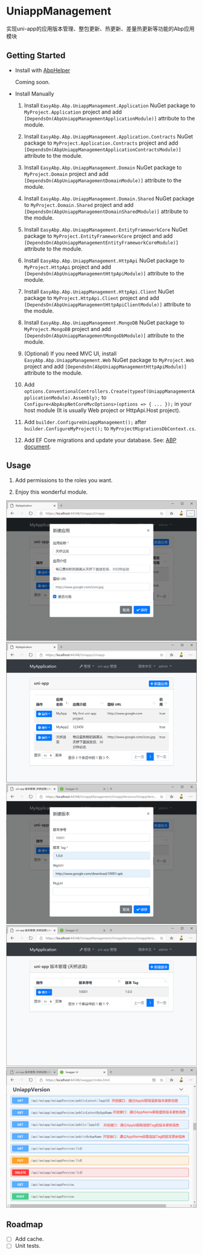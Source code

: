 # UniappManagement
实现uni-app的应用版本管理、整包更新、热更新、差量热更新等功能的Abp应用模块

## Getting Started

* Install with [AbpHelper](https://github.com/EasyAbp/AbpHelper.GUI)

    Coming soon.

* Install Manually

    1. Install `EasyAbp.Abp.UniappManagement.Application` NuGet package to `MyProject.Application` project and add `[DependsOn(AbpUniappManagementApplicationModule)]` attribute to the module.

    1. Install `EasyAbp.Abp.UniappManagement.Application.Contracts` NuGet package to `MyProject.Application.Contracts` project and add `[DependsOn(AbpUniappManagementApplicationContractsModule)]` attribute to the module.

    1. Install `EasyAbp.Abp.UniappManagement.Domain` NuGet package to `MyProject.Domain` project and add `[DependsOn(AbpUniappManagementDomainModule)]` attribute to the module.

    1. Install `EasyAbp.Abp.UniappManagement.Domain.Shared` NuGet package to `MyProject.Domain.Shared` project and add `[DependsOn(AbpUniappManagementDomainSharedModule)]` attribute to the module.

    1. Install `EasyAbp.Abp.UniappManagement.EntityFrameworkCore` NuGet package to `MyProject.EntityFrameworkCore` project and add `[DependsOn(AbpUniappManagementEntityFrameworkCoreModule)]` attribute to the module.

    1. Install `EasyAbp.Abp.UniappManagement.HttpApi` NuGet package to `MyProject.HttpApi` project and add `[DependsOn(AbpUniappManagementHttpApiModule)]` attribute to the module.

    1. Install `EasyAbp.Abp.UniappManagement.HttpApi.Client` NuGet package to `MyProject.HttpApi.Client` project and add `[DependsOn(AbpUniappManagementHttpApiClientModule)]` attribute to the module.

    1. Install `EasyAbp.Abp.UniappManagement.MongoDB` NuGet package to `MyProject.MongoDB` project and add `[DependsOn(AbpUniappManagementMongoDbModule)]` attribute to the module.

    1. (Optional) If you need MVC UI, install `EasyAbp.Abp.UniappManagement.Web` NuGet package to `MyProject.Web` project and add `[DependsOn(AbpUniappManagementHttpApiModule)]` attribute to the module.
    
    1. Add `options.ConventionalControllers.Create(typeof(UniappManagementApplicationModule).Assembly);` to `Configure<AbpAspNetCoreMvcOptions>(options => { ... });` in your host module (It is usually Web project or HttpApi.Host project).

    1. Add `builder.ConfigureUniappManagement();` after `builder.ConfigureMyProject();` to `MyProjectMigrationsDbContext.cs`.

    1. Add EF Core migrations and update your database. See: [ABP document](https://docs.abp.io/en/abp/latest/Tutorials/Part-1?UI=MVC#add-new-migration-update-the-database).

## Usage

1. Add permissions to the roles you want.

1. Enjoy this wonderful module.

![Notifications](doc/images/NewApp.png)
![AppList](doc/images/AppList.png)
![NewVersion](doc/images/NewVersion.png)
![VersionList](doc/images/VersionList.png)
![WebApis](doc/images/WebApis.png)

## Roadmap

- [ ] Add cache.
- [ ] Unit tests.
